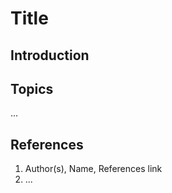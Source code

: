 # Title

## Introduction

## Topics
...

## References
 1. Author(s), Name, References link
 2. ...
